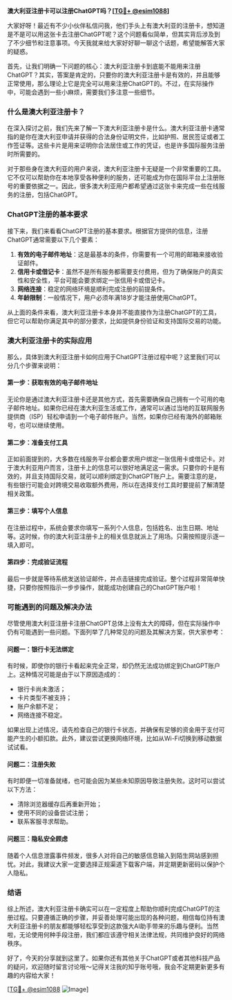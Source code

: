**澳大利亚注册卡可以注册ChatGPT吗？[[TG💪+ @esim1088](https://t.me/s/esim1088)]**

大家好呀！最近有不少小伙伴私信问我，他们手头上有澳大利亚的注册卡，想知道是不是可以用这张卡去注册ChatGPT呢？这个问题看似简单，但其实背后涉及到了不少细节和注意事项。今天我就来给大家好好聊一聊这个话题，希望能解答大家的疑惑。

首先，让我们明确一下问题的核心：澳大利亚注册卡到底能不能用来注册ChatGPT？其实，答案是肯定的，只要你的澳大利亚注册卡是有效的，并且能够正常使用，那么理论上它是完全可以用来注册ChatGPT的。不过，在实际操作中，可能会遇到一些小麻烦，需要我们多注意一些细节。

### **什么是澳大利亚注册卡？**

在深入探讨之前，我们先来了解一下澳大利亚注册卡是什么。澳大利亚注册卡通常指的是你在澳大利亚申请并获得的合法身份证明文件，比如护照、居民签证或者工作签证等。这些卡片是用来证明你合法居住或工作的凭证，也是许多国际服务注册时所需要的。

对于那些身在澳大利亚的用户来说，澳大利亚注册卡无疑是一个非常重要的工具。它不仅可以帮助你在本地享受各种便利的服务，还可能成为你在国际平台上注册账号的重要依据之一。因此，很多澳大利亚用户都希望通过这张卡来完成一些在线服务的注册，包括ChatGPT。

### **ChatGPT注册的基本要求**

接下来，我们来看看ChatGPT注册的基本要求。根据官方提供的信息，注册ChatGPT通常需要以下几个要素：

1. **有效的电子邮件地址**：这是最基本的条件，你需要有一个可用的邮箱来接收验证邮件。
2. **信用卡或借记卡**：虽然不是所有服务都需要支付费用，但为了确保账户的真实性和安全性，平台可能会要求绑定一张信用卡或借记卡。
3. **网络连接**：稳定的网络环境是顺利完成注册的前提条件。
4. **年龄限制**：一般情况下，用户必须年满18岁才能注册使用ChatGPT。

从上面的条件来看，澳大利亚注册卡本身并不能直接作为注册ChatGPT的工具，但它可以帮助你满足其中的部分要求，比如提供身份验证和支持国际交易的功能。

### **澳大利亚注册卡的实际应用**

那么，具体到澳大利亚注册卡如何应用于ChatGPT注册过程中呢？这里我们可以分几个步骤来说明：

#### **第一步：获取有效的电子邮件地址**
无论你是通过澳大利亚注册卡还是其他方式，首先需要确保自己拥有一个可用的电子邮件地址。如果你已经在澳大利亚生活或工作，通常可以通过当地的互联网服务提供商（ISP）轻松申请到一个电子邮件账户。当然，如果你已经有海外的邮箱账号，也可以继续使用。

#### **第二步：准备支付工具**
正如前面提到的，大多数在线服务平台都会要求用户绑定一张信用卡或借记卡。对于澳大利亚用户而言，注册卡上的信息可以很好地满足这一需求。只要你的卡是有效的，并且支持国际交易，就可以顺利绑定到ChatGPT账户上。需要注意的是，有些银行可能会对跨境交易收取额外费用，所以在选择支付工具时要提前了解清楚相关政策。

#### **第三步：填写个人信息**
在注册过程中，系统会要求你填写一系列个人信息，包括姓名、出生日期、地址等。这时候，你的澳大利亚注册卡上的相关信息就派上了用场。只需按照提示逐一填入即可。

#### **第四步：完成验证流程**
最后一步就是等待系统发送验证邮件，并点击链接完成验证。整个过程非常简单快捷，只要你按照指示一步步操作，就能成功创建自己的ChatGPT账户啦！

### **可能遇到的问题及解决办法**

尽管使用澳大利亚注册卡注册ChatGPT总体上没有太大的障碍，但在实际操作中仍有可能遇到一些问题。下面列举了几种常见的问题及其解决方案，供大家参考：

#### **问题一：银行卡无法绑定**
有时候，即使你的银行卡看起来完全正常，却仍然无法成功绑定到ChatGPT账户上。这种情况可能是由于以下原因造成的：
- 银行卡尚未激活；
- 卡片类型不被支持；
- 账户余额不足；
- 网络连接不稳定。

如果出现上述情况，请先检查自己的银行卡状态，并确保有足够的资金用于支付可能产生的小额扣款。此外，建议尝试更换网络环境，比如从Wi-Fi切换到移动数据试试看。

#### **问题二：注册失败**
有时即便一切准备就绪，也可能会因为某些未知原因导致注册失败。这时可以尝试以下方法：
- 清除浏览器缓存后再重新开始；
- 使用不同的设备尝试注册；
- 联系客服寻求帮助。

#### **问题三：隐私安全顾虑**
随着个人信息泄露事件频发，很多人对将自己的敏感信息输入到陌生网站感到担忧。对此，我建议大家一定要选择正规渠道下载客户端，并定期更新密码以保护个人隐私。

### **结语**

综上所述，澳大利亚注册卡确实可以在一定程度上帮助你顺利完成ChatGPT的注册过程。只要遵循正确的步骤，并妥善处理可能出现的各种问题，相信每位持有澳大利亚注册卡的朋友都能够轻松享受到这款强大AI助手带来的乐趣与便利。当然啦，无论使用何种手段注册，我们都应该遵守相关法律法规，共同维护良好的网络秩序。

好了，今天的分享就到这里了。如果你还有其他关于ChatGPT或者其他科技产品的疑问，欢迎随时留言讨论哦～记得关注我的知乎账号哦，我会不定期更新更多有趣的内容给大家！

[[TG💪+ @esim1088](https://t.me/s/esim1088) ![Image](https://i.postimg.cc/4NQfJmqS/Snipaste-2025-05-13-00-14-12.png)]
